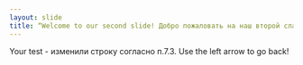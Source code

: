```yaml
---
layout: slide
title: “Welcome to our second slide! Добро пожаловать на наш второй слайд!”
---
```

Your test - изменили строку согласно п.7.3. 
Use the left arrow to go back!
